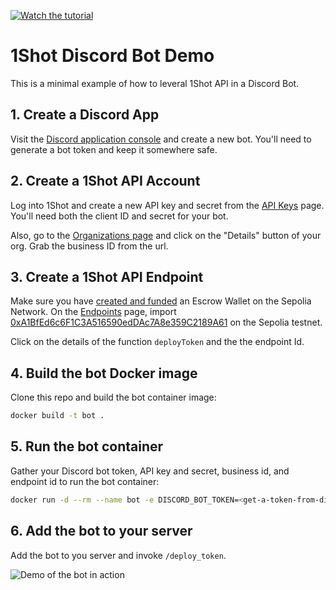 
[![Watch the tutorial](https://img.youtube.com/vi/LIz4ANRdPus/maxresdefault.jpg)](https://youtu.be/LIz4ANRdPus)

# 1Shot Discord Bot Demo

This is a minimal example of how to leveral 1Shot API in a Discord Bot. 

## 1. Create a Discord App

Visit the [Discord application console](https://discord.com/developers/applications) and create a new bot. You'll need to generate a bot token and keep it somewhere safe. 

## 2. Create a 1Shot API Account

Log into 1Shot and create a new API key and secret from the [API Keys](https://app.1shotapi.com/api-keys) page. You'll need both the client ID and
secret for your bot. 

Also, go to the [Organizations page](https://app.1shotapi.com/organizations) and click on the "Details" button of your org. Grab the business ID from the url. 

## 3. Create a 1Shot API Endpoint

Make sure you have [created and funded](https://app.1shotapi.com/escrow-wallets) an Escrow Wallet on the Sepolia Network. On the [Endpoints](https://app.1shotapi.com/endpoints) page, import [0xA1BfEd6c6F1C3A516590edDAc7A8e359C2189A61](https://sepolia.etherscan.io/address/0xA1BfEd6c6F1C3A516590edDAc7A8e359C2189A61) on the Sepolia testnet. 

Click on the details of the function `deployToken` and the the endpoint Id. 

## 4. Build the bot Docker image

Clone this repo and build the bot container image:

```sh
docker build -t bot . 
```

## 5. Run the bot container

Gather your Discord bot token, API key and secret, business id, and endpoint id to run the bot container:

```sh
docker run -d --rm --name bot -e DISCORD_BOT_TOKEN=<get-a-token-from-discord> -e API_KEY=<1Shot-API-Key> -e API_SECRET=<1Shot-API-Secret> -e BUSINESS_ID=<Your-1Shot-Busines-ID> -e ENDPOINT_ID=<deployToken-endpoint-id> bot
```

## 6. Add the bot to your server

Add the bot to you server and invoke `/deploy_token`. 

![Demo of the bot in action](deploy-token.gif)